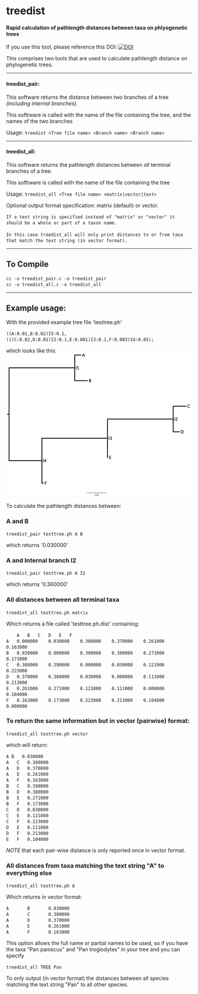 # treedist
#### Rapid calculation of pathlength distances between taxa on phlyogenetic trees

If you use this tool, please reference this DOI: [![DOI](https://zenodo.org/badge/108401368.svg)](https://zenodo.org/badge/latestdoi/108401368)


This comprises two tools that are used to calculate pathlength distance on phylogenetic trees.

------------------
#### treedist_pair:

  This software returns the distance between *two* branches of a tree *(including internal branches)*.
  
  This softtware is called with the name of the file containing the tree, and the names of the two branches
  
  Usage: `treedist <Tree file name> <Branch name> <Branch name>`
 
------------------  

#### treedist_all:

  This software returns the pathlength distances between *all* terminal branches of a tree.
  
  This softtware is called with the name of the file containing the tree
  
  Usage: `treedist_all <Tree file name> <matrix|vector|text>`
  
  Optional output format specification: matrix (default) or vector.
  
	If a text string is specified instead of "matrix" or "vector" it should be a whole or part of a taxon name.
	
	In this case treedist_all will only print distances to or from taxa that match the text string (in vector format).
 
  
  ------------------ 
  
  ## To Compile
  
  ```
  cc -o treedist_pair.c -o treedist_pair
  cc -o treedist_all.c -o treedist_all
  ```
  
  ------------------ 
  
  ## Example usage:
  
  With the provided example tree file 'testtree.ph'
  
  ```
  ((A:0.01,B:0.02)I5:0.1,(((C:0.02,D:0.01)I2:0.1,E:0.001)I3:0.1,F:0.003)I4:0.05);
  ```
  
  which looks like this:
  ![Test tree](https://github.com/ChrisCreevey/treedist/blob/master/testtree.png)
  
  To calculate the pathlength distances between:
  
  ### A and B
  
  ```
  treedist_pair testtree.ph A B
  ```
  which returns '0.030000'
  
  ### A and Internal branch I2
  
  ```
  treedist_pair testtree.ph A I2
  ```
  which returns '0.360000'
  
  
  ### All distances between all terminal taxa
  
  ```
  treedist_all testtree.ph matrix
  ```
  
  Which returns a file called 'testtree.ph.dist' containing:
  
```
  	A	B	C	D	E	F
A	0.000000	0.030000	0.380000	0.370000	0.261000	0.163000
B	0.030000	0.000000	0.390000	0.380000	0.271000	0.173000
C	0.380000	0.390000	0.000000	0.030000	0.121000	0.223000
D	0.370000	0.380000	0.030000	0.000000	0.111000	0.213000
E	0.261000	0.271000	0.121000	0.111000	0.000000	0.104000
F	0.163000	0.173000	0.223000	0.213000	0.104000	0.000000
```

  ### To return the same information but in vector (pairwise) format:
  
  ```
  treedist_all testtree.ph vector
  
  ```
  
  which will return:
  
  ```
  A	B	0.030000
A	C	0.380000
A	D	0.370000
A	E	0.261000
A	F	0.163000
B	C	0.390000
B	D	0.380000
B	E	0.271000
B	F	0.173000
C	D	0.030000
C	E	0.121000
C	F	0.223000
D	E	0.111000
D	F	0.213000
E	F	0.104000
```

*NOTE* that each pair-wise distance is only reported once in vector format.


### All distances from taxa matching the text string "A" to everything else

```
treedist_all testtree.ph A
```

Which returns in vector format:

```
A       B       0.030000
A       C       0.380000
A       D       0.370000
A       E       0.261000
A       F       0.163000
```

This option allows the full name or partial names to be used, so if you have the taxa "Pan paniscus" and "Pan troglodytes" in your tree and you can specify 

```
treedist_all TREE Pan
```

To only output (in vector format) the distances between all species matching the text string "Pan" to all other species.


